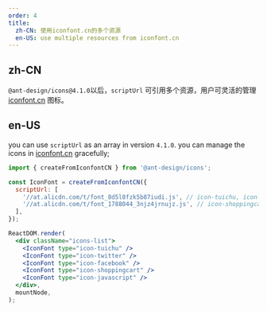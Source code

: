 ```yaml
---
order: 4
title:
  zh-CN: 使用iconfont.cn的多个资源
  en-US: use multiple resources from iconfont.cn
---
```


## zh-CN

`@ant-design/icons@4.1.0`以后，`scriptUrl` 可引用多个资源，用户可灵活的管理 [iconfont.cn](http://iconfont.cn/) 图标。

## en-US

you can use `scriptUrl` as an array in version `4.1.0`. you can manage the icons in [iconfont.cn](http://iconfont.cn/) gracefully;

```jsx
import { createFromIconfontCN } from '@ant-design/icons';

const IconFont = createFromIconfontCN({
  scriptUrl: [
    '//at.alicdn.com/t/font_8d5l8fzk5b87iudi.js', // icon-tuichu, icon-twitter, icon-facebook
    '//at.alicdn.com/t/font_1788044_3njz4jrnujz.js', // icon-shoppingcart, icon-javascript
  ],
});

ReactDOM.render(
  <div className="icons-list">
    <IconFont type="icon-tuichu" />
    <IconFont type="icon-twitter" />
    <IconFont type="icon-facebook" />
    <IconFont type="icon-shoppingcart" />
    <IconFont type="icon-javascript" />
  </div>,
  mountNode,
);
```

